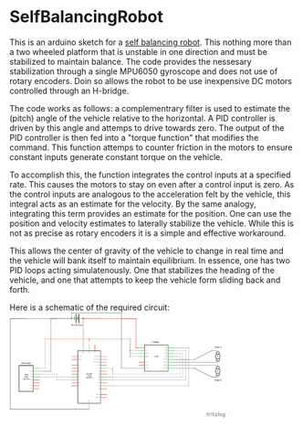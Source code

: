 # SelfBalancingRobot
This is an arduino sketch for a [self balancing robot](https://people.ece.cornell.edu/land/courses/ece4760/FinalProjects/f2015/dc686_nn233_hz263/final_project_webpage_v2/dc686_nn233_hz263/index.html). 
This nothing more than a two wheeled platform that is unstable in one direction and must be stabilized to maintain balance.
The code provides the nessesary stabilization through a single MPU6050 gyroscope and does not use of rotary encoders.
Doin so allows the robot to be use inexpensive DC motors controlled through an H-bridge. 

The code works as follows: a complementrary filter is used to estimate the (pitch) angle of the vehicle relative to the horizontal. 
A PID controller is driven by this angle and attemps to drive towards zero. 
The output of the PID controller is then fed into a "torque function" that modifies the command. 
This function attemps to counter friction in the motors 
to ensure constant inputs generate constant torque on the vehicle.   

To accomplish this, the function integrates the control inputs at a specified rate. 
This causes the motors to stay on even after a control input is zero.
As the control inputs are analogous to the acceleration felt by the vehicle, 
this integral acts as an estimate for the velocity.
By the same analogy, integrating this term provides an estimate for the position. 
One can use the position and velocity estimates to laterally stabilize the vehicle. 
While this is not as precise as rotary encoders it is a simple and effective workaround.  

This allows the center of gravity of the vehicle to change in real time and the vehicle will bank itself to maintain equilibrium. 
In essence, one has two PID loops acting simulatenously. 
One that stabilizes the heading of the vehicle, and one that attempts to keep the vehicle form sliding back and forth.

Here is a schematic of the required circuit:   
<img src="https://raw.githubusercontent.com/RCmags/selfBalancingRobot/main/self_balacing_robot_schem.png" width = "75%"></img>
